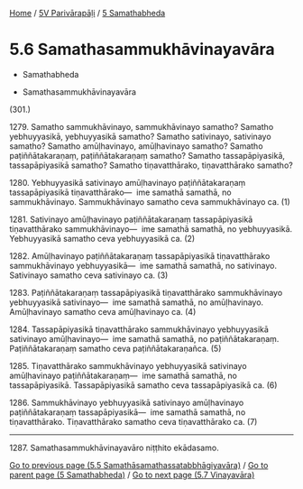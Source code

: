 
[Home](/) / [5V Parivārapāḷi](...md) / [5 Samathabheda](../5V/5.md)

# 5.6 Samathasammukhāvinayavāra

* Samathabheda

* Samathasammukhāvinayavāra

(301.)

1279\. Samatho sammukhāvinayo, sammukhāvinayo samatho? Samatho yebhuyyasikā, yebhuyyasikā samatho? Samatho sativinayo, sativinayo samatho? Samatho amūḷhavinayo, amūḷhavinayo samatho? Samatho paṭiññātakaraṇaṃ, paṭiññātakaraṇaṃ samatho? Samatho tassapāpiyasikā, tassapāpiyasikā samatho? Samatho tiṇavatthārako, tiṇavatthārako samatho?

1280\. Yebhuyyasikā sativinayo amūḷhavinayo paṭiññātakaraṇaṃ tassapāpiyasikā tiṇavatthārako—  ime samathā samathā, no sammukhāvinayo. Sammukhāvinayo samatho ceva sammukhāvinayo ca. (1)

1281\. Sativinayo amūḷhavinayo paṭiññātakaraṇaṃ tassapāpiyasikā tiṇavatthārako sammukhāvinayo—  ime samathā samathā, no yebhuyyasikā. Yebhuyyasikā samatho ceva yebhuyyasikā ca. (2)

1282\. Amūḷhavinayo paṭiññātakaraṇaṃ tassapāpiyasikā tiṇavatthārako sammukhāvinayo yebhuyyasikā—  ime samathā samathā, no sativinayo. Sativinayo samatho ceva sativinayo ca. (3)

1283\. Paṭiññātakaraṇaṃ tassapāpiyasikā tiṇavatthārako sammukhāvinayo yebhuyyasikā sativinayo—  ime samathā samathā, no amūḷhavinayo. Amūḷhavinayo samatho ceva amūḷhavinayo ca. (4)

1284\. Tassapāpiyasikā tiṇavatthārako sammukhāvinayo yebhuyyasikā sativinayo amūḷhavinayo—  ime samathā samathā, no paṭiññātakaraṇaṃ. Paṭiññātakaraṇaṃ samatho ceva paṭiññātakaraṇañca. (5)

1285\. Tiṇavatthārako sammukhāvinayo yebhuyyasikā sativinayo amūḷhavinayo paṭiññātakaraṇaṃ—  ime samathā samathā, no tassapāpiyasikā. Tassapāpiyasikā samatho ceva tassapāpiyasikā ca. (6)

1286\. Sammukhāvinayo yebhuyyasikā sativinayo amūḷhavinayo paṭiññātakaraṇaṃ tassapāpiyasikā—  ime samathā samathā, no tiṇavatthārako. Tiṇavatthārako samatho ceva tiṇavatthārako ca. (7)

---

1287\. Samathasammukhāvinayavāro niṭṭhito ekādasamo.



[Go to previous page (5.5 Samathāsamathassatabbhāgiyavāra)](5.5.md) / [Go to parent page (5 Samathabheda)](../5V/5.md) / [Go to next page (5.7 Vinayavāra)](5.7.md)


